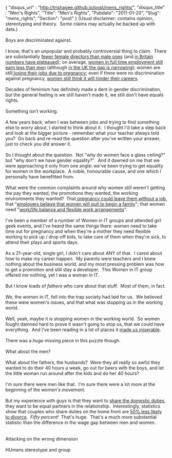 {
 "disqus_url" : "http://trishagee.github.io/post/mens_rights/",
 "disqus_title" : "Men's Rights",
 "Title": "Men's Rights",
 "Pubdate": "2011-01-20",
 "Slug": "mens_rights",
 "Section": "post"
}
(Usual disclaimer: contains opinion, stereotyping and theory. &nbsp;Some claims may actually be backed up with data.)<br /><br />Boys are discriminated against.<br /><br />I know, that's an unpopular and probably controversial thing to claim. &nbsp;There are substantially <a href="http://www.catalyst.org/publication/282/2008-catalyst-census-of-women-board-directors-of-the-fortune-500">fewer female directors than male ones</a>&nbsp;(and <a href="http://womensgrid.freecharity.org.uk/?p=6381">in Britain numbers have&nbsp;plateaued</a>); on average, <a href="http://www.pay-equity.org/info-time.html">women in full time employment still earn less than men</a> (although <a href="http://www.statistics.gov.uk/cci/nugget.asp?id=167">in the UK the gap is narrowing</a>); women are still<a href="http://www.guardian.co.uk/money/2005/feb/05/discriminationatwork.troubleatwork"> losing their jobs due to pregnancy</a>; even if there were no discrimination against pregnancy, <a href="http://www.news.com.au/business/business-smarts/women-say-pregnancy-is-a-career-killer/story-e6frfm9r-1225803655626">women still think it will hinder their careers</a>.<br /><br />Decades of feminism has definitely made a dent in gender discrimination, but the general feeling is we still haven't made it, we still don't have equals rights.<br /><br />Something isn't working.<br /><br />A few years back, when I was between jobs and trying to find something else to worry about, I started to think about it. &nbsp;I thought I'd take a step back and look at the bigger picture - remember what your teacher always told you? &nbsp;Go back and re-read the question after you've written your answer, just to check you <i>did</i> answer it.<br /><br />So I thought about the question. &nbsp;Not "why do women face a glass ceiling?" but "why don't we have gender equality?". &nbsp;And it dawned on me that we were approaching it only from one angle: we've been trying to get equality for women in the workplace. &nbsp;A noble, honourable cause, and one which I personally have benefitted from. <br /><br />What were the common complaints around why women still weren't getting the pay they wanted, the promotions they wanted, the working environments they wanted? &nbsp;That<a href="http://www.womenintechnology.co.uk/news/call-for-ban-on-firing-pregnant-women-news-17104174"> pregnancy could leave them without a job</a>, that "<a href="http://www.suite101.com/content/the-glass-ceiling-a23113">employers believe that women will quit to begin a family</a>"; that women need "<a href="http://www.womenintechnology.co.uk/MultiPage.aspx?id=c6c07d19-2442-4ae1-bfa4-2562aecad760">work/life balance and flexible work arrangements</a>".<br /><br />I've been a member of a number of Women in IT groups and attended girl geek events, and I've heard the same things there: women need to take time out for pregnancy and when they're a mother they need flexible working to pick up / drop off kids, to take care of them when they're sick, to attend their plays and sports days.<br /><br />As a 21-year-old, single girl, I didn't care about ANY of that. &nbsp;I cared about how to make my career happen. &nbsp;My parents were teachers and I knew nothing about the business world, and my most pressing problem was how to get a promotion and still stay a developer. &nbsp;This Women in IT group offered me nothing, yet I was a woman in IT.<br /><br />But I know loads of <i>fathers</i> who care about that stuff. &nbsp;Most of them, in fact.<br /><br />We, the women in IT, fell into the trap society had laid for us. &nbsp;We believed these were women's issues, and that what was stopping us in the working world.<br /><br />Well, yeah, maybe it is stopping women in the working world. &nbsp;So women fought damned hard to prove it wasn't going to stop us, that we could have everything. &nbsp;And I've been reading in a lot of places it <a href="http://www.womenintechnology.co.uk/MultiPage.aspx?id=c6c07d19-2442-4ae1-bfa4-2562aecad760">made us miserable</a>.<br /><br />There was a <i>huge</i> missing piece in this puzzle though.<br /><br />What about the men?<br /><br />What about the fathers, the husbands? &nbsp;Were they all really so awful they wanted to do their 40 hours a week, go out for beers with the boys, and let the little woman run around after the kids and do her 40 hours?<br /><br />I'm sure there were men like that. &nbsp;I'm sure there were a lot more at the beginning of the women's movement.<br /><br />But my experience with guys is that they want to <a href="http://www.guardian.co.uk/lifeandstyle/2010/nov/04/fathers-happier-more-housework-study">share the domestic duties</a>, they want to be equal partners in the relationship. &nbsp;Interestingly, statistics show that couples who share duties on the home front are <a href="http://www.psychologies.co.uk/articles/equally-shared-parenting/">50% less likely to divorce</a>. &nbsp;<i>Fifty percent!</i> &nbsp;That's huge. &nbsp;That's a much more substantial statistic than the difference in the wage gap between men and women.<br /><br /><br />Attacking on the wrong dimension<br /><br />HUmans stereotype and group
